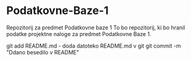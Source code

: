 # Podatkovne-Baze-1
Repozitorij za predmet Podatkovne baze 1
To bo repozitorij, ki bo hranil podatke projektne naloge za predmet Podatkovne Baze 1.

git add README.md - doda datoteko README.md v git
git commit -m "Ddano besedilo v README"